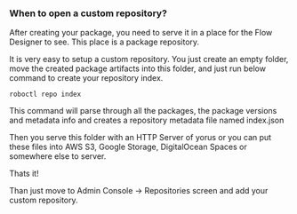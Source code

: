 ### When to open a custom repository?

After creating your package, you need to serve it in a place for the Flow Designer to see. This place is a package repository.

It is very easy to setup a custom repository. You just create an empty folder, move the created package artifacts into this folder,
and just run below command to create your repository index.

`roboctl repo index`

This command will parse through all the packages, the package versions and metadata info and creates a repository metadata file named index.json

Then you serve this folder with an HTTP Server of yorus or you can put these files into AWS S3, Google Storage, DigitalOcean Spaces or somewhere else to server.

Thats it!

Than just move to Admin Console -> Repositories screen and add your custom repository.
